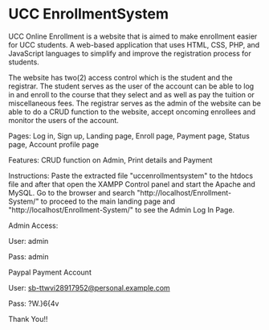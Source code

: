 # UCC EnrollmentSystem

UCC Online Enrollment is a website that is aimed to make enrollment easier for UCC students. A web-based application that uses HTML, CSS, PHP, and JavaScript languages to simplify and improve the registration process for students.

The website has two(2) access control which is the student and the registrar. The student serves as the user of the account can be able to log in and enroll to the course that they select and as well as pay the tuition or miscellaneous fees. The registrar serves as the admin of the website can be able to do a CRUD function to the website, accept oncoming enrollees and monitor the users of the account.

Pages: Log in, Sign up, Landing page, Enroll page, Payment page, Status page, Account profile page

Features: CRUD function on Admin, Print details and Payment

Instructions: Paste the extracted file "uccenrollmentsystem" to the htdocs file and after that open the XAMPP Control panel and start the Apache and MySQL. Go to the browser and search "http://localhost/Enrollment-System/" to proceed to the main landing page and "http://localhost/Enrollment-System/" to see the Admin Log In Page.

Admin Access:

User: admin

Pass: admin

Paypal Payment Account

User: sb-ttwvi28917952@personal.example.com

Pass: ?W.}6{4v


Thank You!!
